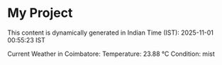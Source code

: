 # My Project

This content is dynamically generated in Indian Time (IST): 2025-11-01 00:55:23 IST


Current Weather in Coimbatore:
Temperature: 23.88 °C
Condition: mist
